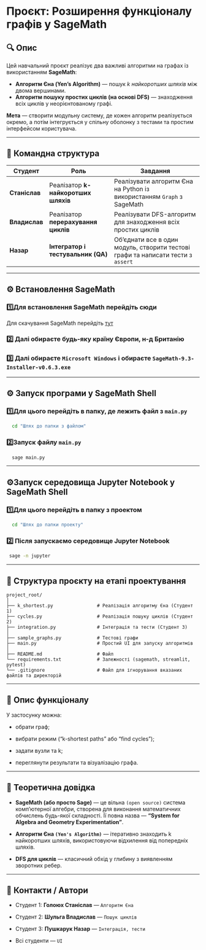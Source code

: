 # Проєкт: Розширення функціоналу графів у SageMath

## 🔍 Опис
Цей навчальний проєкт реалізує два важливі алгоритми на графах із використанням **SageMath**:

- **Алгоритм Єна (Yen’s Algorithm)** — пошук *k найкоротших шляхів* між двома вершинами.
- **Алгоритм пошуку простих циклів (на основі DFS)** — знаходження всіх циклів у неорієнтованому графі.

**Мета** — створити модульну систему, де кожен алгоритм реалізується окремо, а потім інтегрується у спільну оболонку з тестами та простим інтерфейсом користувача.

---

## 👥 Командна структура

| Студент | Роль | Завдання |
|----------|------|-----------|
| **Станіслав** | Реалізатор **k-найкоротших шляхів** | Реалізувати алгоритм Єна на Python із використанням `Graph` з SageMath |
| **Владислав** | Реалізатор **перерахування циклів** | Реалізувати DFS-алгоритм для знаходження всіх простих циклів |
| **Назар** | **Інтегратор і тестувальник (QA)** | Об’єднати все в один модуль, створити тестові графи та написати тести з `assert` |

---

## ⚙️ Встановлення SageMath

### 1️⃣Для встановлення **SageMath** перейдіть сюди
Для скачування SageMath перейдіть [тут](https://www.sagemath.org/download.html)

### 2️⃣ Далі обираєте будь-яку країну Європи, н-д Британію

### 3️⃣ Далі обираєте `Microsoft Windows` і обираєте `SageMath-9.3-Installer-v0.6.3.exe`

---

## ⚙️ Запуск програми у SageMath Shell

### 1️⃣Для цього перейдіть в папку, де лежить файл з `main.py`
```bash
  cd "Шлях до папки з файлом"
```

### 2️⃣Запуск файлу `main.py`

```bash
  sage main.py
```

---

## ⚙️Запуск середовища Jupyter Notebook у SageMath Shell

### 1️⃣Для цього перейдіть в папку з проектом
```bash
  cd "Шлях до папки проекту"
```

### 2️⃣ Після запускаємо середовище Jupyter Notebook
```bash
 sage -n jupyter
```
---

## 🧱 Структура проєкту на етапі проектування
```
project_root/
│
├── k_shortest.py                # Реалізація алгоритму Єна (Студент 1)
├── cycles.py                    # Реалізація пошуку циклів (Студент 2)
├── integration.py               # Інтеграція та тести (Студент 3)
│
├── sample_graphs.py             # Тестові графи
├── main.py                      # Простий UI для запуску алгоритмів
│
├── README.md                    # Файл 
└── requirements.txt             # Залежності (sagemath, streamlit, pytest)
└── .gitignore                   # Файл для ігнорування вказаних файлів та директорій
```

---

## 🧩 Опис функціоналу

У застосунку можна:

- обрати граф;

- вибрати режим (“k-shortest paths” або “find cycles”);

- задати вузли та k;

- переглянути результати та візуалізацію графа.

---

## 🧠 Теоретична довідка
- **SageMath (або просто Sage)** — це вільна `(open source)` система комп’ютерної алгебри, створена для виконання математичних обчислень будь-якої складності.
Її повна назва — **“System for Algebra and Geometry Experimentation”**.

- **Алгоритм Єна `(Yen's Algorithm)`** — ітеративно знаходить k найкоротших шляхів, використовуючи відхилення від попередніх шляхів.

- **DFS для циклів** — класичний обхід у глибину з виявленням зворотних ребер.

---

## 💬 Контакти / Автори

- Студент 1: **Голоюх Станіслав** — `Алгоритм Єна`

- Студент 2: **Шульга Владислав** — `Пошук циклів`

- Студент 3: **Пушкарук Назар** — `Інтеграція, тести`

- Всі студенти — `UI` 
